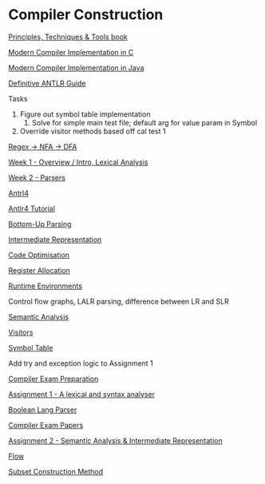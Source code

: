 # Compiler Construction

[Principles, Techniques & Tools book](Compiler%20Construction%208e9504cbbbc34108a88e059f695fb589/Principles,%20Techniques%20&%20Tools%20book%200ec0ede32290410a9d5ac6df36b7e2f6.md)

[Modern Compiler Implementation in C](Compiler%20Construction%208e9504cbbbc34108a88e059f695fb589/Modern%20Compiler%20Implementation%20in%20C%20e413a1eff161427a93418d2732a0b5ed.md)

[Modern Compiler Implementation in Java](Compiler%20Construction%208e9504cbbbc34108a88e059f695fb589/Modern%20Compiler%20Implementation%20in%20Java%20323660e2c7254cb19d4f813e0c96cdc3.md)

[Definitive ANTLR Guide](Compiler%20Construction%208e9504cbbbc34108a88e059f695fb589/Definitive%20ANTLR%20Guide%20222a7f6474ff49298560733588cd2962.md)

Tasks

1. Figure out symbol table implementation
    1. Solve for simple main test file; default arg for value param in Symbol
2. Override visitor methods based off cal test 1 

[Regex → NFA → DFA](Compiler%20Construction%208e9504cbbbc34108a88e059f695fb589/Regex%20%E2%86%92%20NFA%20%E2%86%92%20DFA%20030947e389664216b9c547a14e809113.md)

[Week 1 - Overview / Intro, Lexical Analysis](Compiler%20Construction%208e9504cbbbc34108a88e059f695fb589/Week%201%20-%20Overview%20Intro,%20Lexical%20Analysis%20a6dee8e3b5b34fcd9e5938c5acd21a19.md)

[Week 2 - Parsers](Compiler%20Construction%208e9504cbbbc34108a88e059f695fb589/Week%202%20-%20Parsers%205984f391345f4f35a0910aa7886f14f7.md)

[Antrl4](Compiler%20Construction%208e9504cbbbc34108a88e059f695fb589/Antrl4%20dc5575181f0846b88f56ea2a3c86dddf.md)

[Antlr4 Tutorial](Compiler%20Construction%208e9504cbbbc34108a88e059f695fb589/Antlr4%20Tutorial%206801c2f0a9f245f19c39d31171b2ea84.md)

[Bottom-Up Parsing](Compiler%20Construction%208e9504cbbbc34108a88e059f695fb589/Bottom-Up%20Parsing%20480429f3fdd846bc97b29349577b7a03.md)

[Intermediate Representation](Compiler%20Construction%208e9504cbbbc34108a88e059f695fb589/Intermediate%20Representation%20fd3eac37be17482890ada101a5847742.md)

[Code Optimisation](Compiler%20Construction%208e9504cbbbc34108a88e059f695fb589/Code%20Optimisation%20464a6b075d504230b109d2e339acac08.md)

[Register Allocation](Compiler%20Construction%208e9504cbbbc34108a88e059f695fb589/Register%20Allocation%206eb1cf78ea554ff7854173d39476e523.md)

[Runtime Environments](Compiler%20Construction%208e9504cbbbc34108a88e059f695fb589/Runtime%20Environments%20f914c4f525ae4cc2b459b97f5ce4bf0f.md)

Control flow graphs, LALR parsing, difference between LR and SLR

[Semantic Analysis](Compiler%20Construction%208e9504cbbbc34108a88e059f695fb589/Semantic%20Analysis%200a7125c820174c77a6fd10d327038037.md)

[Visitors](Compiler%20Construction%208e9504cbbbc34108a88e059f695fb589/Visitors%2048ee6b6ec602409d80004f16a66ac3d7.md)

[Symbol Table](Compiler%20Construction%208e9504cbbbc34108a88e059f695fb589/Symbol%20Table%2076e16400cf7a4519b9b9f92531e86317.md)

Add try and exception logic to Assignment 1 

[Compiler Exam Preparation](Compiler%20Construction%208e9504cbbbc34108a88e059f695fb589/Compiler%20Exam%20Preparation%209a47885774f24a7b8c8309bda91ca8ff.md)

[Assignment 1 - A lexical and syntax analyser](Compiler%20Construction%208e9504cbbbc34108a88e059f695fb589/Assignment%201%20-%20A%20lexical%20and%20syntax%20analyser%206507ac232e7043d2a9e6ce141f5751b6.md)

[Boolean Lang Parser](Compiler%20Construction%208e9504cbbbc34108a88e059f695fb589/Boolean%20Lang%20Parser%20a6118f7f093c4aee8b12c9090b8bd744.md)

[ Compiler Exam Papers](Compiler%20Construction%208e9504cbbbc34108a88e059f695fb589/Compiler%20Exam%20Papers%20ac1f052ba3dc4660a3f6ca34e15cbd58.md)

[Assignment 2 - Semantic Analysis & Intermediate Representation](Compiler%20Construction%208e9504cbbbc34108a88e059f695fb589/Assignment%202%20-%20Semantic%20Analysis%20&%20Intermediate%20Re%206db03b1791794bd897162942dc1292f4.md)

[Flow](Compiler%20Construction%208e9504cbbbc34108a88e059f695fb589/Flow%203c2961bfbe9a400987420188ed1e0df3.md)

[Subset Construction Method](Compiler%20Construction%208e9504cbbbc34108a88e059f695fb589/Subset%20Construction%20Method%20e3317e54a2ac494bbf618dba8d04a04e.md)